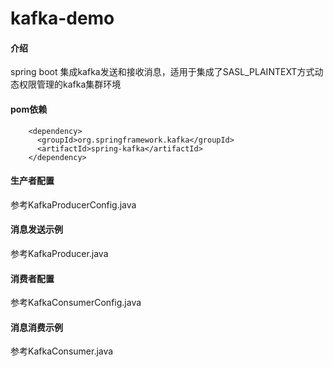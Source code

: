 # kafka-demo

#### 介绍
spring boot 集成kafka发送和接收消息，适用于集成了SASL_PLAINTEXT方式动态权限管理的kafka集群环境

#### pom依赖
````
    <dependency>
	  <groupId>org.springframework.kafka</groupId>
	  <artifactId>spring-kafka</artifactId>
    </dependency>
````
#### 生产者配置
参考KafkaProducerConfig.java

#### 消息发送示例
参考KafkaProducer.java

#### 消费者配置
参考KafkaConsumerConfig.java

#### 消息消费示例
参考KafkaConsumer.java